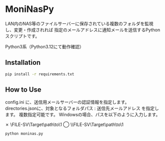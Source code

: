 # MoniNasPy

LAN内のNAS等のファイルサーバーに保存されている複数のフォルダを監視し、変更・作成されれば
指定のメールアドレスに通知メールを送信するPythonスクリプトです。

Python3系（Python3.12にて動作確認）

## Installation

```bash
pip install -r requirements.txt
```

## How to Use

config.ini に、送信用メールサーバーの認証情報を指定します。
directories.jsonに、対象となるフォルダパス : 送信先メールアドレス を指定します。
複数指定可能です。
Windowsの場合、パスを以下のように入力します。

✗ \\FILE-SV\Target\path\to\1
◯ \\\\FILE-SV\\Target\\path\\to\\1


```bash
python moninas.py
```